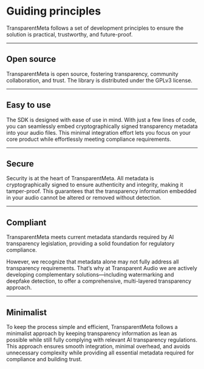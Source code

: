 # Guiding principles

TransparentMeta follows a set of development principles to ensure the 
solution is practical, trustworthy, and future-proof.

---

## Open source

TransparentMeta is open source, fostering transparency, 
community collaboration, and trust. The library is distributed under the 
GPLv3 license.

---

## Easy to use

The SDK is designed with ease of use in mind. With just a few lines of code, 
you can seamlessly embed cryptographically signed transparency metadata into 
your audio files. This minimal integration effort lets you focus on your core 
product while effortlessly meeting compliance requirements.

---

## Secure

Security is at the heart of TransparentMeta. All metadata is cryptographically 
signed to ensure authenticity and integrity, making it tamper-proof. 
This guarantees that the transparency information embedded in your audio 
cannot be altered or removed without detection.

---

## Compliant

TransparentMeta meets current metadata standards required by AI transparency 
legislation, providing a solid foundation for regulatory compliance. 

However, we recognize that metadata alone may not fully address all 
transparency requirements. That’s why at Transparent Audio we are actively 
developing complementary solutions—including watermarking and deepfake 
detection, to offer a comprehensive, multi-layered transparency approach.

---

## Minimalist

To keep the process simple and efficient, TransparentMeta follows a 
minimalist approach by keeping transparency information as lean as possible 
while still fully complying with relevant AI transparency regulations. This 
approach ensures smooth integration, minimal overhead, and avoids 
unnecessary complexity while providing all essential metadata required for compliance and building trust.